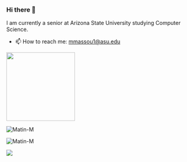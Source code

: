 ### Hi there 👋

I am currently a senior at Arizona State University studying Computer Science. 

- 📫 How to reach me: mmassou1@asu.edu

<img align="center" height="180em" src="https://github-readme-stats.vercel.app/api?username=Matin-M&show_icons=true&hide_border=true&&count_private=true&include_all_commits=true" />
<p><img align="center" src="https://github-readme-stats.vercel.app/api/top-langs?username=Matin-M&show_icons=true&locale=en&layout=compact" alt="Matin-M" /></p>
<p><img align="center" src="https://github-readme-streak-stats.herokuapp.com/?user=Matin-M&" alt="Matin-M" /></p>

![](https://api.visitorbadge.io/api/VisitorHit?user=Matin-M&repo=github-visitors-badge&countColor=%237B1E7A)
